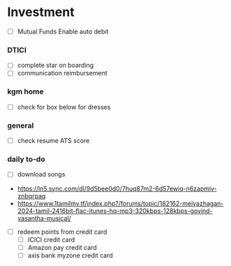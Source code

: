 # Investment 
- [ ] Mutual Funds Enable auto debit

### DTICI
- [ ] complete star on boarding 
- [ ] communication reimbursement 

### kgm home
- [ ] check for box below for dresses

### general 
- [ ] check resume ATS score

### daily to-do
- [ ] download songs
- https://ln5.sync.com/dl/9d5bee0d0/7huq87m2-6d57ewiq-n6zapmiv-znbqrpaq
- https://www.1tamilmv.tf/index.php?/forums/topic/182162-meiyazhagan-2024-tamil-2416bit-flac-itunes-hq-mp3-320kbps-128kbps-govind-vasantha-musical/
- [ ] redeem points from credit card 
	- [ ] ICICI credit card 
	- [ ] Amazon pay credit card 
	- [ ] axis bank myzone credit card 
